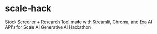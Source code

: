 # scale-hack
Stock Screener + Research Tool made with Streamlit, Chroma, and Exa AI API's for Scale AI Generative AI Hackathon
